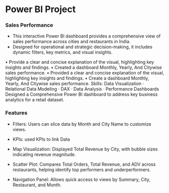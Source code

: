 # Power BI Project
### Sales Performance
- This interactive Power BI dashboard provides a comprehensive view of sales performance across cities and restaurants in India. 
- Designed for operational and strategic decision-making, it includes dynamic filters, key metrics, and visual insights.

• Provide a clear and concise explanation of the visual, highlighting key insights and findings.
• Created a dashboard Monthly, Yearly, And Citywise sales performance.
• Provided a clear and concise explanation of the visual, highlighting key insights and findings. • Create a dashboard Monthly, Yearly, And Citywise sales performance.
Skills: Data Visualization · Relational Data Modeling · DAX · Data Analysis · Performance Dashboards
Designed a Comprehensive Power BI dashboard to address key business analytics for a retail dataset.

### Features

- Filters: Users can slice data by Month and City Name to customize views.

- KPIs: used KPIs to link Data

- Map Visualization: Displayed Total Revenue by City, with bubble sizes indicating revenue magnitude.
  
- Scatter Plot: Compares Total Orders, Total Revenue, and ADV across restaurants, helping identify top performers and underperformers.

- Navigation Panel: Allows quick access to views by Summary, City, Restaurant, and Month.
